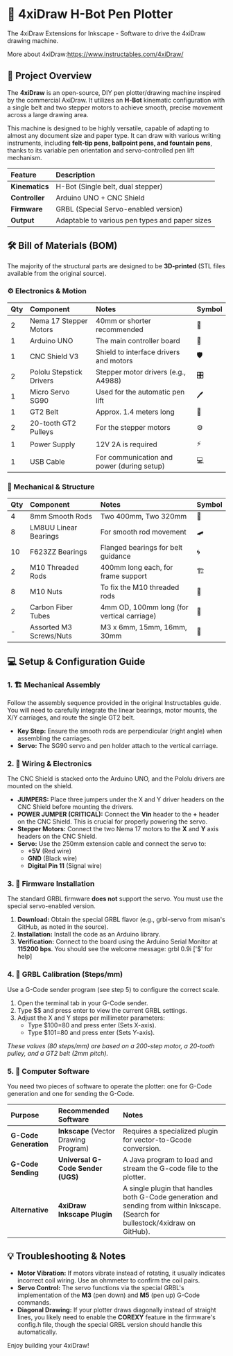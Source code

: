 # **🤖 4xiDraw H-Bot Pen Plotter**

The 4xiDraw Extensions for Inkscape - Software to drive the 4xiDraw drawing machine.

More about 4xiDraw:https://www.instructables.com/4xiDraw/

## **🌟 Project Overview**

The **4xiDraw** is an open-source, DIY pen plotter/drawing machine inspired by the commercial AxiDraw. It utilizes an **H-Bot** kinematic configuration with a single belt and two stepper motors to achieve smooth, precise movement across a large drawing area.

This machine is designed to be highly versatile, capable of adapting to almost any document size and paper type. It can draw with various writing instruments, including **felt-tip pens, ballpoint pens, and fountain pens**, thanks to its variable pen orientation and servo-controlled pen lift mechanism.

| Feature | Description |
| :---- | :---- |
| **Kinematics** | H-Bot (Single belt, dual stepper) |
| **Controller** | Arduino UNO \+ CNC Shield |
| **Firmware** | GRBL (Special Servo-enabled version) |
| **Output** | Adaptable to various pen types and paper sizes |

## **🛠️ Bill of Materials (BOM)**

The majority of the structural parts are designed to be **3D-printed** (STL files available from the original source).

### **⚙️ Electronics & Motion**

| Qty | Component | Notes | Symbol |
| :---- | :---- | :---- | :---- |
| 2 | Nema 17 Stepper Motors | 40mm or shorter recommended | 🔌 |
| 1 | Arduino UNO | The main controller board | 🧠 |
| 1 | CNC Shield V3 | Shield to interface drivers and motors | 🛡️ |
| 2 | Pololu Stepstick Drivers | Stepper motor drivers (e.g., A4988) | 🎛️ |
| 1 | Micro Servo SG90 | Used for the automatic pen lift | 🖊️ |
| 1 | GT2 Belt | Approx. 1.4 meters long | 🔗 |
| 2 | 20-tooth GT2 Pulleys | For the stepper motors | ⚙️ |
| 1 | Power Supply | 12V 2A is required | ⚡ |
| 1 | USB Cable | For communication and power (during setup) | 💻 |

### **🔩 Mechanical & Structure**

| Qty | Component | Notes | Symbol |
| :---- | :---- | :---- | :---- |
| 4 | 8mm Smooth Rods | Two 400mm, Two 320mm | 📏 |
| 8 | LM8UU Linear Bearings | For smooth rod movement | 🛹 |
| 10 | F623ZZ Bearings | Flanged bearings for belt guidance | 🌀 |
| 2 | M10 Threaded Rods | 400mm long each, for frame support | 🏗️ |
| 8 | M10 Nuts | To fix the M10 threaded rods | 🌰 |
| 2 | Carbon Fiber Tubes | 4mm OD, 100mm long (for vertical carriage) | 🥢 |
| \- | Assorted M3 Screws/Nuts | M3 x 6mm, 15mm, 16mm, 30mm | 🔩 |

## **💻 Setup & Configuration Guide**

### **1\. 🏗️ Mechanical Assembly**

Follow the assembly sequence provided in the original Instructables guide. You will need to carefully integrate the linear bearings, motor mounts, the X/Y carriages, and route the single GT2 belt.

* **Key Step:** Ensure the smooth rods are perpendicular (right angle) when assembling the carriages.  
* **Servo:** The SG90 servo and pen holder attach to the vertical carriage.

### **2\. 🔌 Wiring & Electronics**

The CNC Shield is stacked onto the Arduino UNO, and the Pololu drivers are mounted on the shield.

* **JUMPERS:** Place three jumpers under the X and Y driver headers on the CNC Shield before mounting the drivers.  
* **POWER JUMPER (CRITICAL):** Connect the **Vin** header to the **\+** header on the CNC Shield. This is crucial for properly powering the servo.  
* **Stepper Motors:** Connect the two Nema 17 motors to the **X** and **Y** axis headers on the CNC Shield.  
* **Servo:** Use the 250mm extension cable and connect the servo to:  
  * **\+5V** (Red wire)  
  * **GND** (Black wire)  
  * **Digital Pin 11** (Signal wire)

### **3\. 💾 Firmware Installation**

The standard GRBL firmware **does not** support the servo. You must use the special servo-enabled version.

1. **Download:** Obtain the special GRBL flavor (e.g., grbl-servo from misan's GitHub, as noted in the source).  
2. **Installation:** Install the code as an Arduino library.  
3. **Verification:** Connect to the board using the Arduino Serial Monitor at **115200 bps**. You should see the welcome message: grbl 0.9i \['$' for help\]

### **4\. 📐 GRBL Calibration (Steps/mm)**

Use a G-Code sender program (see step 5\) to configure the correct scale.

1. Open the terminal tab in your G-Code sender.  
2. Type $$ and press enter to view the current GRBL settings.  
3. Adjust the X and Y steps per millimeter parameters:  
   * Type $100=80 and press enter (Sets X-axis).  
   * Type $101=80 and press enter (Sets Y-axis).

*These values (80 steps/mm) are based on a 200-step motor, a 20-tooth pulley, and a GT2 belt (2mm pitch).*

### **5\. 🎨 Computer Software**

You need two pieces of software to operate the plotter: one for G-Code generation and one for sending the G-Code.

| Purpose | Recommended Software | Notes |
| :---- | :---- | :---- |
| **G-Code Generation** | **Inkscape** (Vector Drawing Program) | Requires a specialized plugin for vector-to-Gcode conversion. |
| **G-Code Sending** | **Universal G-Code Sender (UGS)** | A Java program to load and stream the G-code file to the plotter. |
| **Alternative** | **4xiDraw Inkscape Plugin** | A single plugin that handles both G-Code generation and sending from within Inkscape. (Search for bullestock/4xidraw on GitHub). |

## **💡 Troubleshooting & Notes**

* **Motor Vibration:** If motors vibrate instead of rotating, it usually indicates incorrect coil wiring. Use an ohmmeter to confirm the coil pairs.  
* **Servo Control:** The servo functions via the special GRBL's implementation of the **M3** (pen down) and **M5** (pen up) G-Code commands.  
* **Diagonal Drawing:** If your plotter draws diagonally instead of straight lines, you likely need to enable the **COREXY** feature in the firmware's config.h file, though the special GRBL version should handle this automatically.

Enjoy building your 4xiDraw\!

